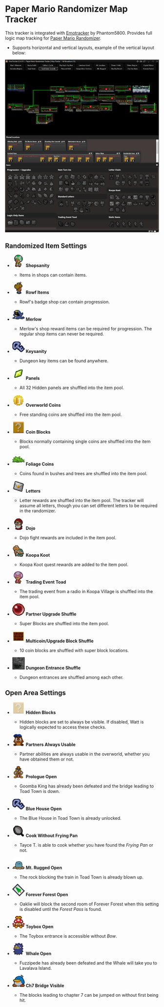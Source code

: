 # Paper Mario Randomizer Map Tracker

This tracker is integrated with [Emotracker](https://emotracker.net/) by Phantom5800. Provides full logic map tracking for [Paper Mario Randomizer](https://pm64randomizer.com/).

* Supports horizontal and vertical layouts, example of the vertical layout below:

![](readme/preview.png)

## Randomized Item Settings

* <img src="images/settings/HarryTPM.png" height="40px"> **Shopsanity**

  * Items in shops can contain items.

* <img src="images/settings/Rowf.png" height="40px"> **Rowf Items**

  * Rowf's badge shop can contain progression.

* <img src="images/settings/Merlow.png" height="40px"> **Merlow**

  * Merlow's shop reward items can be required for progression. The regular shop items can never be required.

* <img src="images/settings/OddKey.png" height="40px"> **Keysanity**

  * Dungeon key items can be found anywhere.

* <img src="images/settings/Star_Piece.png" height="40px"> **Panels**

  * All 32 Hidden panels are shuffled into the item pool.

* <img src="images/settings/coin.png" height="40px"> **Overworld Coins**

  * Free standing coins are shuffled into the item pool.

* <img src="images/settings/coinblock.png" height="40px"> **Coin Blocks**

  * Blocks normally containing single coins are shuffled into the item pool.

* <img src="images/settings/bush.png" height="40px"> **Foliage Coins**

  * Coins found in bushes and trees are shuffled into the item pool.

* <img src="images/settings/PM_Letter_Sprite.png" height="40px"> **Letters**

  * Letter rewards are shuffled into the item pool. The tracker will assume all letters, though you can set different letters to be required in the randomizer.

* <img src="images/settings/TheMasterFirst_PM.png" height="40px"> **Dojo**

  * Dojo fight rewards are included in the item pool.

* <img src="images/settings/KoopaKoot_PM.png" height="40px"> **Koopa Koot**

  * Koopa Koot quest rewards are added to the item pool.

* <img src="images/settings/TradingEvent_PM.png" height="40px"> **Trading Event Toad**

  * The trading event from a radio in Koopa Village is shuffled into the item pool.

* <img src="images/settings/UltraStone.png" height="40px"> **Partner Upgrade Shuffle**

  * Super Blocks are shuffled into the item pool.

* <img src="images/settings/brick.png" height="40px"> **Multicoin/Upgrade Block Shuffle**

  * 10 coin blocks are shuffled with super block locations.

* <img src="images/settings/DungeonShuffle.png" height="40px"> **Dungeon Entrance Shuffle**

  * Dungeon entrances are shuffled among each other.

## Open Area Settings

* <img src="images/settings/invisblock.png" height="40px"> **Hidden Blocks**

  * Hidden blocks are set to always be visible. If disabled, Watt is logically expected to access these checks.

* <img src="images/settings/goombario.png" height="40px"> **Partners Always Usable**

  * Partner abilities are always usable in the overworld, whether you have obtained them or not.

* <img src="images/settings/GoombaKing.png" height="40px"> **Prologue Open**

  * Goomba King has already been defeated and the bridge leading to Toad Town is down.

* <img src="images/settings/OddKey.png" height="40px"> **Blue House Open**

  * The Blue House in Toad Town is already unlocked.

* <img src="images/settings/PM_Frying_Pan.png" height="40px"> **Cook Without Frying Pan**

  * Tayce T. is able to cook whether you have found the *Frying Pan* or not.

* <img src="images/settings/Whacka.png" height="40px"> **Mt. Rugged Open**

  * The rock blocking the train in Toad Town is already blown up.

* <img src="images/settings/ForestPass.png" height="40px"> **Forever Forest Open**

  * Oaklie will block the second room of Forever Forest when this setting is disabled until the *Forest Pass* is found.

* <img src="images/settings/ToyTrain_PM.png" height="40px"> **Toybox Open**

  * The Toybox entrance is accessible without *Bow*.

* <img src="images/settings/Fuzzipede.png" height="40px"> **Whale Open**

  * Fuzzipede has already been defeated and the Whale will take you to Lavalava Island.

* <img src="images/settings/ShiverCity.png" height="40px"> **Ch7 Bridge Visible**

  * The blocks leading to chapter 7 can be jumped on without first being hit.